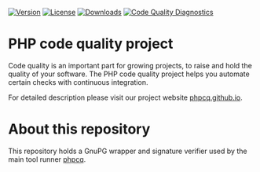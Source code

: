 [![Version](http://img.shields.io/packagist/v/phpcq/gnupg.svg?style=flat-square)](https://packagist.org/packages/phpcq/gnupg)
[![License](http://img.shields.io/packagist/l/phpcq/gnupg.svg?style=flat-square)](https://github.com/phpcq/gnupg/blob/master/LICENSE)
[![Downloads](http://img.shields.io/packagist/dt/phpcq/gnupg.svg?style=flat-square)](https://packagist.org/packages/phpcq/gnupg)
[![Code Quality Diagnostics](https://github.com/phpcq/gnupg/actions/workflows/diagnostics.yml/badge.svg)](https://github.com/phpcq/gnupg/actions/workflows/diagnostics.yml)

# PHP code quality project

Code quality is an important part for growing projects, to raise and hold the quality of your software.
The PHP code quality project helps you automate certain checks with continuous integration.

For detailed description please visit our project website [phpcq.github.io](https://phpcq.github.io/).

# About this repository

This repository holds a GnuPG wrapper and signature verifier used by the main tool runner [phpcq](https://github.com/phpcq/phpcq).
